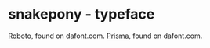 # snakepony - typeface

[Roboto](https://www.dafont.com/fr/roboto.font), found on dafont.com.
[Prisma](https://www.dafont.com/fr/prisma.font), found on dafont.com.
